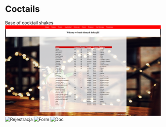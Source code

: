 # Coctails
Base of cocktail shakes
![Main](https://raw.githubusercontent.com/olgadobrzanska/Coctails/master/image/1.png)
![Rejestracja](https://raw.githubusercontent.com/olgadobrzanska/Coctails/image/3.png)
![Form](https://raw.githubusercontent.com/olgadobrzanska/Coctails/image/4.png)
![Doc](https://raw.githubusercontent.com/olgadobrzanska/Coctails/image/2.png)
